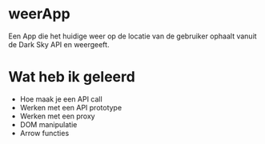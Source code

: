 # weerApp
Een App die het huidige weer op de locatie van de gebruiker ophaalt vanuit de Dark Sky API en weergeeft.

# Wat heb ik geleerd
 - Hoe maak je een API call
 - Werken met een API prototype
 - Werken met een proxy
 - DOM  manipulatie
 - Arrow functies
